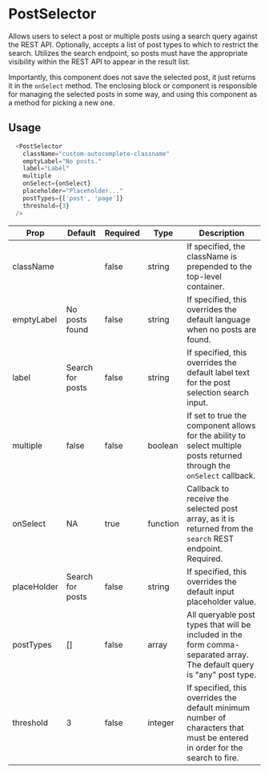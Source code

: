 # PostSelector

Allows users to select a post or multiple posts using a search query against the REST API. Optionally, accepts a list of post types to which to restrict the search. Utilizes the search endpoint, so posts must have the appropriate visibility within the REST API to appear in the result list.

Importantly, this component does not save the selected post, it just returns it in the `onSelect` method. The enclosing block or component is responsible for managing the selected posts in some way, and using this component as a method for picking a new one.

## Usage

``` js
  <PostSelector
    className="custom-autocomplete-classname"
    emptyLabel="No posts."
    label="Label"
    multiple
    onSelect={onSelect}
    placeholder="Placeholder..."
    postTypes={['post', 'page']}
    threshold={3}
  />
```

| Prop        | Default          | Required | Type     | Description                                                                                                                 |
|-------------|------------------|----------|----------|-----------------------------------------------------------------------------------------------------------------------------|
| className   |                  | false    | string   | If specified, the className is prepended to the top-level container.                                                        |
| emptyLabel  | No posts found   | false    | string   | If specified, this overrides the default language when no posts are found.                                                  |
| label       | Search for posts | false    | string   | If specified, this overrides the default label text for the post selection search input.                                    |
| multiple    | false            | false    | boolean  | If set to true the component allows for the ability to select multiple posts returned through the `onSelect` callback.      |
| onSelect    | NA               | true     | function | Callback to receive the selected post array, as it is returned from the `search` REST endpoint. Required.                   |
| placeHolder | Search for posts | false    | string   | If specified, this overrides the default input placeholder value.                                                           |
| postTypes   | []               | false    | array    | All queryable post types that will be included in the form comma-separated array. The default query is "any" post type.     |
| threshold   | 3                | false    | integer  | If specified, this overrides the default minimum number of characters that must be entered in order for the search to fire. |
